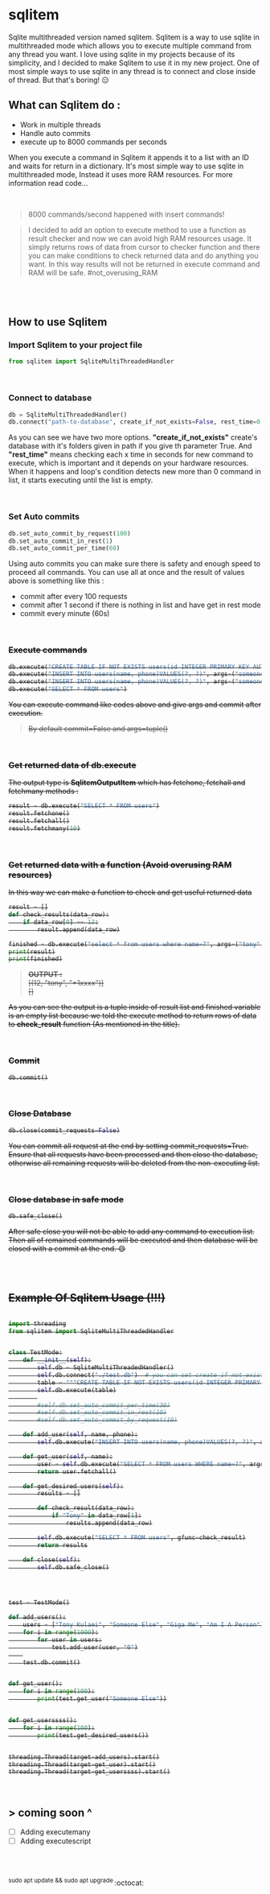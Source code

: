 # sqlitem
Sqlite multithreaded version named sqlitem. Sqlitem is a way to use sqlite in multithreaded mode which allows you to execute multiple command from any thread you want. I love using sqlite in my projects because of its simplicity, and I decided to make Sqlitem to use it in my new project. One of most simple ways to use sqlite in any thread is to connect and close inside of thread. But that's boring! 😑


## What can Sqlitem do :
- Work in multiple threads
- Handle auto commits
- execute up to 8000 commands per seconds

When you execute a command in Sqlitem it appends it to a list with an ID and waits for return in a dictionary. It's most simple way to use sqlite in multithreaded mode, Instead it uses more RAM resources. For more information read code...

<br />

> 8000 commands/second happened with insert commands!


> I decided to add an option to execute method to use a function as result checker and now we can avoid high RAM resources usage. It simply returns rows of data from cursor to checker function and there you can make conditions to check returned data and do anything you want. In this way results will not be returned in execute command and RAM will be safe. #not_overusing_RAM 

<br />
<br />

## How to use Sqlitem

### Import Sqlitem to your project file

```python
from sqlitem import SqliteMultiThreadedHandler
```
<br />

### Connect to database
```python
db = SqliteMultiThreadedHandler()
db.connect("path-to-database", create_if_not_exists=False, rest_time=0.0001)
```
As you can see we have two more options. **"create_if_not_exists"** create's database with it's folders given in path if you give th parameter True. And **"rest_time"** means checking each x time in seconds for new command to execute, which is important and it depends on your hardware resources. When it happens and loop's condition detects new more than 0 command in list, it starts executing until the list is empty.

<br />

### Set Auto commits
```python
db.set_auto_commit_by_request(100)
db.set_auto_commit_in_rest(1)
db.set_auto_commit_per_time(60)
```
Using auto commits you can make sure there is safety and enough speed to proceed all commands. You can use all at once and the result of values above is something like this :

- commit after every 100 requests
- commit after 1 second if there is nothing in list and have get in rest mode
- commit every minute (60s)

<s>
<br />

### Execute commands
```python
db.execute("CREATE TABLE IF NOT EXISTS users(id INTEGER PRIMARY KEY AUTOINCREMENT, name TEXT, phone TEXT)" commit=True)
db.execute("INSERT INTO users(name, phone)VALUES(?, ?)", args=("someone0", "+1xxxx"), commit=True)
db.execute("INSERT INTO users(name, phone)VALUES(?, ?)", args=("someone1", "+1xxxx"), commit=False)
db.execute("SELECT * FROM users")
```
You can execute command like codes above and give args and commit after execution. 
> By default commit=False and args=tuple()

<br />

### Get returned data of db.execute
The output type is **SqlitemOutputItem** which has fetchone, fetchall and fetchmany methods :
```python
result = db.execute("SELECT * FROM users")
result.fetchone()
result.fetchall()
result.fetchmany(10)
```

<br />

### Get returned data with a function (Avoid overusing RAM resources)
In this way we can make a function to check and get useful returned data
```python
result = []
def check_results(data_row):
    if data_row[0] == 12:
        result.append(data_row)

finished = db.execute("select * from users where name=?", args=("tony",), gfunc=check_results)
print(result)
print(finished)
```
> **OUTPUT :** <br /> [(12, "tony", "+1xxxx")] <br /> []

As you can see the output is a tuple inside of result list and finished variable is an empty list because we told the execute method to return rows of data to **check_result** function (As mentioned in the title). 

<br />

### Commit
```python
db.commit()
```

<br />

### Close Database
```python
db.close(commit_requests=False)
```
You can commit all request at the end by setting commit_requests=True. Ensure that all requests have been processed and then close the database, otherwise all remaining requests will be deleted from the non-executing list.

<br />

### Close database in safe mode
```python
db.safe_close()
```
After safe close you will not be able to add any command to execution list. Then all of remained commands will be executed and then database will be closed with a commit at the end. 😄

<br />
<br />

## Example Of Sqlitem Usage (!!!)
```python

import threading
from sqlitem import SqliteMultiThreadedHandler


class TestMode:
    def __init__(self):
        self.db = SqliteMultiThreadedHandler()
        self.db.connect("./test.db")  # you can set create_if_not_exists and rest_time if needed
        table = """CREATE TABLE IF NOT EXISTS users(id INTEGER PRIMARY KEY AUTOINCREMENT, name TEXT, phone TEXT)"""
        self.db.execute(table)
        
        #self.db.set_auto_commit_per_time(30)
        #self.db.set_auto_commit_in_rest(10)
        #self.db.set_auto_commit_by_request(10)

    def add_user(self, name, phone):
        self.db.execute("INSERT INTO users(name, phone)VALUES(?, ?)", args=(name, phone), commit=False)

    def get_user(self, name):
        user = self.db.execute("SELECT * FROM users WHERE name=?", args=(name,))
        return user.fetchall()

    def get_desired_users(self):
        results = []

        def check_result(data_row):
            if "Tony" in data_row[1]:
                results.append(data_row)

        self.db.execute("SELECT * FROM users", gfunc=check_result)
        return results

    def close(self):
        self.db.safe_close()




test = TestMode()

def add_users():
    users = ["Tony Kulaei", "Someone Else", "Giga Me", "Am I A Person"]
    for i in range(1000):
        for user in users:
            test.add_user(user, "0")
    
    test.db.commit()


def get_user():
    for i in range(100):
        print(test.get_user("Someone Else"))


def get_userssss():
    for i in range(100):
        print(test.get_desired_users())


threading.Thread(target=add_users).start()
threading.Thread(target=get_user).start()
threading.Thread(target=get_userssss).start()
``` 
</s>
<br />

## \> coming soon ^
- [ ] Adding executemany
- [ ] Adding executescript

<br />
<br />


<sup> sudo apt update && sudo apt upgrade </sup> :octocat:
